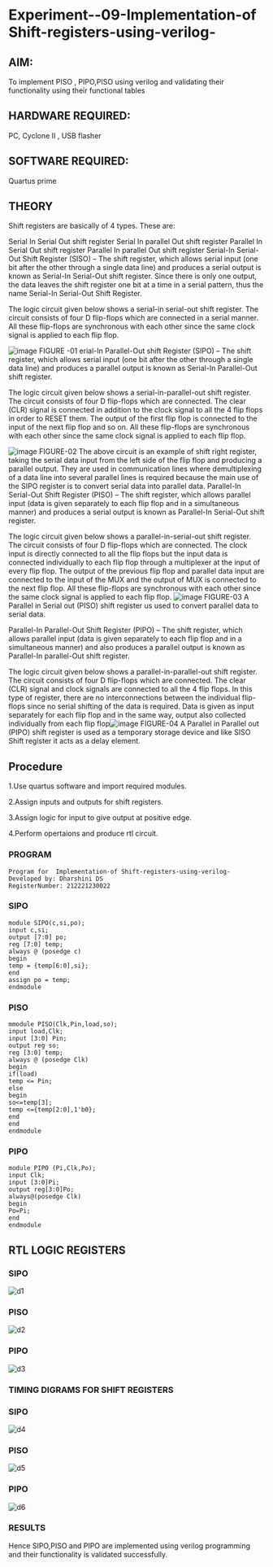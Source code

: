 
# Experiment--09-Implementation-of Shift-registers-using-verilog-
## AIM:

To implement PISO , PIPO,PISO  using verilog and validating their functionality using their functional tables
## HARDWARE REQUIRED:   

PC, Cyclone II , USB flasher
## SOFTWARE REQUIRED:  

Quartus prime

## THEORY 
Shift registers are basically of 4 types. These are:

Serial In Serial Out shift register
Serial In parallel Out shift register
Parallel In Serial Out shift register
Parallel In parallel Out shift register
Serial-In Serial-Out Shift Register (SISO) –
The shift register, which allows serial input (one bit after the other through a single data line) and produces a serial output is known as Serial-In Serial-Out shift register. Since there is only one output, the data leaves the shift register one bit at a time in a serial pattern, thus the name Serial-In Serial-Out Shift Register.

The logic circuit given below shows a serial-in serial-out shift register. The circuit consists of four D flip-flops which are connected in a serial manner. All these flip-flops are synchronous with each other since the same clock signal is applied to each flip flop.

![image](https://user-images.githubusercontent.com/36288975/172337366-540cc45e-11fe-4cce-9503-560dc704bc7d.png)
FIGURE -01 
erial-In Parallel-Out shift Register (SIPO) –
The shift register, which allows serial input (one bit after the other through a single data line) and produces a parallel output is known as Serial-In Parallel-Out shift register.

The logic circuit given below shows a serial-in-parallel-out shift register. The circuit consists of four D flip-flops which are connected. The clear (CLR) signal is connected in addition to the clock signal to all the 4 flip flops in order to RESET them. The output of the first flip flop is connected to the input of the next flip flop and so on. All these flip-flops are synchronous with each other since the same clock signal is applied to each flip flop.

![image](https://user-images.githubusercontent.com/36288975/172337438-03416c7e-7c9d-4939-ba34-c355b9fc79c5.png)
FIGURE-02
The above circuit is an example of shift right register, taking the serial data input from the left side of the flip flop and producing a parallel output. They are used in communication lines where demultiplexing of a data line into several parallel lines is required because the main use of the SIPO register is to convert serial data into parallel data.
Parallel-In Serial-Out Shift Register (PISO) –
The shift register, which allows parallel input (data is given separately to each flip flop and in a simultaneous manner) and produces a serial output is known as Parallel-In Serial-Out shift register.

The logic circuit given below shows a parallel-in-serial-out shift register. The circuit consists of four D flip-flops which are connected. The clock input is directly connected to all the flip flops but the input data is connected individually to each flip flop through a multiplexer at the input of every flip flop. The output of the previous flip flop and parallel data input are connected to the input of the MUX and the output of MUX is connected to the next flip flop. All these flip-flops are synchronous with each other since the same clock signal is applied to each flip flop.
![image](https://user-images.githubusercontent.com/36288975/172337544-1632407f-1743-4b17-b480-00663d01e59f.png)
FIGURE-03
A Parallel in Serial out (PISO) shift register us used to convert parallel data to serial data.

Parallel-In Parallel-Out Shift Register (PIPO) –
The shift register, which allows parallel input (data is given separately to each flip flop and in a simultaneous manner) and also produces a parallel output is known as Parallel-In parallel-Out shift register.

The logic circuit given below shows a parallel-in-parallel-out shift register. The circuit consists of four D flip-flops which are connected. The clear (CLR) signal and clock signals are connected to all the 4 flip flops. In this type of register, there are no interconnections between the individual flip-flops since no serial shifting of the data is required. Data is given as input separately for each flip flop and in the same way, output also collected individually from each flip flop![image](https://user-images.githubusercontent.com/36288975/172337661-babb1f90-6286-4d14-8cbd-26a380ee085e.png)
FIGURE-04
A Parallel in Parallel out (PIPO) shift register is used as a temporary storage device and like SISO Shift register it acts as a delay element.

## Procedure
1.Use quartus software and import required modules.

2.Assign inputs and outputs for shift registers.

3.Assign logic for input to give output at positive edge.

4.Perform opertaions and produce rtl circuit.

### PROGRAM 
```
Program for  Implementation-of Shift-registers-using-verilog-
Developed by: Dharshini DS
RegisterNumber: 212221230022
```
### SIPO
```
module SIPO(c,si,po);
input c,si;
output [7:0] po;
reg [7:0] temp;
always @ (posedge c)
begin
temp = {temp[6:0],si};
end
assign po = temp;
endmodule 
```
### PISO
```
mmodule PISO(Clk,Pin,load,so);
input load,Clk;
input [3:0] Pin;
output reg so;
reg [3:0] temp;
always @ (posedge Clk)
begin 
if(load)
temp <= Pin;
else
begin
so<=temp[3];
temp <={temp[2:0],1'b0};
end
end
endmodule
```
### PIPO
```
module PIPO (Pi,Clk,Po);
input Clk;
input [3:0]Pi;
output reg[3:0]Po;
always@(posedge Clk)
begin
Po=Pi;
end 
endmodule 
```
## RTL LOGIC  REGISTERS   

### SIPO
![d1](https://user-images.githubusercontent.com/93427345/201481964-ba1e3c60-6b23-4f16-b3b7-c343e997fd61.png)

### PISO
![d2](https://user-images.githubusercontent.com/93427345/201481971-def2820f-7686-47e8-9956-a7ba9e3310af.png)

### PIPO
![d3](https://user-images.githubusercontent.com/93427345/201481975-6b70e72f-f902-428b-be4c-6557ef7f27af.png)

### TIMING DIGRAMS FOR SHIFT REGISTERS

### SIPO
![d4](https://user-images.githubusercontent.com/93427345/201481977-78c275fa-1fac-41c8-8c82-7bd1938738e3.png)

### PISO
![d5](https://user-images.githubusercontent.com/93427345/201481993-8e9e48fd-aa4c-4d90-a53e-1aad09c88b06.png)

### PIPO
![d6](https://user-images.githubusercontent.com/93427345/201482002-aed58486-fe98-4444-8b57-9cfee591e796.png)

### RESULTS 
Hence SIPO,PISO and PIPO are implemented using verilog programming and their functionality is validated successfully.
